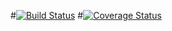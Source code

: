 #[![Build Status](https://travis-ci.org/mvlbarcelos/logs.svg?branch=master)](https://travis-ci.org/mvlbarcelos/logs)
#[![Coverage Status](https://coveralls.io/repos/github/mvlbarcelos/logs/badge.svg?branch=master)](https://coveralls.io/github/mvlbarcelos/logs?branch=master)